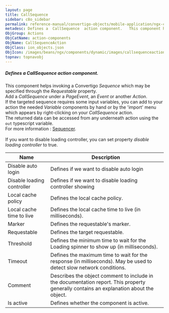 ```yaml
---
layout: page
title: CallSequence
sidebar: c8o_sidebar
permalink: reference-manual/convertigo-objects/mobile-application/ngx-components/action-components/callsequence/
metadesc: Defines a  CallSequence  action component.   This component helps invoking a Convertigo  Sequence  which may be specified through the  Requestable  pr
ObjGroup: Actions
ObjCatName: action-components
ObjName: CallSequenceAction
ObjClass: ion_objects.json
ObjIcon: /images/beans/ngx/components/dynamic/images/callsequenceaction_32x32.png
topnav: topnavobj
---
```

##### Defines a <i>CallSequence</i> action component. <br/>

 This component helps invoking a Convertigo <i>Sequence</i> which may be specified through the <i>Requestable</i> property.<br/>
 Add a <i>CallSequence</i> under a <i>PageEvent</i>, an <i>Event</i> or another <i>Action</i>.<br/>
If the targeted sequence requires some input variables, you can add to your action the needed <i>Variable</i> components by hand or by the 'import' menu which appears by right-clicking on your <i>CallSequence</i> action.<br/>
The returned data can be accessed from any underneath action using the <code>out</code> typescript variable.<br/>
For more information : <a href='https://www.convertigo.com/documentation/latest/reference-manual/convertigo-objects/sequencer/'>Sequencer</a>. <br/>
<br/>
 If you want to disable loading controller, you can set property <i>disable loading controller</i> to true.

Name | Description 
--- | ---
Disable auto login | Defines if we want to disable auto login
Disable loading controller | Defines if we want to disable loading controller showing
Local cache policy | Defines the local cache policy.
Local cache time to live | Defines the local cache time to live (in milliseconds).
Marker | Defines the requestable's marker.
Requestable | Defines the target requestable.
Threshold | Defines the minimum time to wait for the Loading spinner to show up (in milliseconds).
Timeout | Defines the maximum time to wait for the response (in milliseconds). May be used to detect slow network conditions.
Comment | Describes the object comment to include in the documentation report.  This property generally contains an explanation about the object. 
Is active | Defines whether the component is active. 

